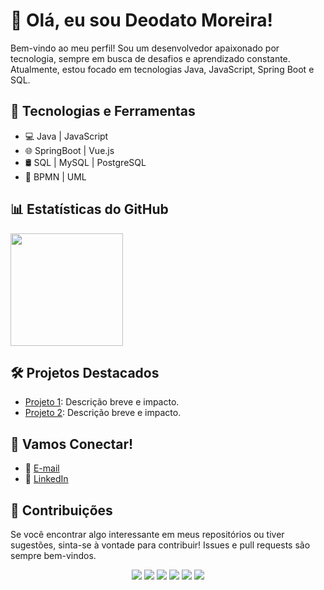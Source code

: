 # 👋 Olá, eu sou Deodato Moreira!

Bem-vindo ao meu perfil! Sou um desenvolvedor apaixonado por tecnologia, sempre em busca de desafios e aprendizado constante. Atualmente, estou focado em tecnologias Java, JavaScript, Spring Boot e SQL.

## 🚀 Tecnologias e Ferramentas

- 💻 Java | JavaScript
- 🌐 SpringBoot | Vue.js
- 🛢️ SQL | MySQL | PostgreSQL
- 🔄 BPMN | UML

## 📊 Estatísticas do GitHub

<a href="https://github.com/deodato07">
  <img height="180em" src="https://github-readme-stats.vercel.app/api?username=deodato07&show_icons=true&theme=dark&include_all_commits=false&count_private=true"/>
</a>

## 🛠️ Projetos Destacados

- [Projeto 1]([link_projeto_1](https://github.com/deodato07/SpringBoot3-API-REST)): Descrição breve e impacto.
- [Projeto 2]([link_projeto_2](https://github.com/deodato07/Workshop-SpringBoot-jpa)): Descrição breve e impacto.

## 🤝 Vamos Conectar!

- 📧 [E-mail](deodatomoreira07@gmail.com)
- 💼 [LinkedIn](https://www.linkedin.com/in/deodato-moreira-053621128/)

## 🌟 Contribuições

Se você encontrar algo interessante em meus repositórios ou tiver sugestões, sinta-se à vontade para contribuir! Issues e pull requests são sempre bem-vindos.

<div align="center">
  <img src="https://img.shields.io/badge/java-%23ED8B00.svg?style=for-the-badge&logo=java&logoColor=white">
  <img src="https://img.shields.io/badge/spring-%236DB33F.svg?style=for-the-badge&logo=spring&logoColor=white">
  <img src="https://img.shields.io/badge/vue.js-%234FC08D.svg?style=for-the-badge&logo=vue.js&logoColor=white">
  <img src="https://img.shields.io/badge/javascript-%23F7DF1E.svg?style=for-the-badge&logo=javascript&logoColor=black">
  <img src="https://img.shields.io/badge/MySQL-005C84?style=for-the-badge&logo=mysql&logoColor=white">
  <img src="https://img.shields.io/badge/postgres-%23316192.svg?style=for-the-badge&logo=postgresql&logoColor=white">
</div>
